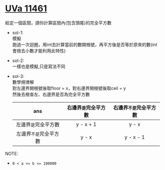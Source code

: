 # [UVa 11461](https://vjudge.net/problem/UVA-11461)  

給定一個區間，請你計算區間內(包含頭尾)的完全平方數  

* sol-1:  
  模擬  
  跑過一次迴圈，用int去計算當前的數開根號，再平方後是否等於原來的數(int會捨去小數才能利用此特性)  
   
* sol-2:  
  一樣也是模擬,只是寫法不同  
  
* sol-3:  
  數學規律解  
  對左邊界開根號後取floor = x，對右邊界開根號後取ceil = y  
  然後去檢查左、右邊界是否為完全平方數  
  
  |     ans               |右邊界`是`完全平方數|右邊界`不是`完全平方數|
  |:----------------------:|:--------------------:|:-----------------------:|
  |左邊界`是`完全平方數  | y - x + 1          |y - x|
  |左邊界`不是`完全平方數| y - x              |y - x - 1|
    
NOTE:  
  * `0 < a <= b <= 100000`

